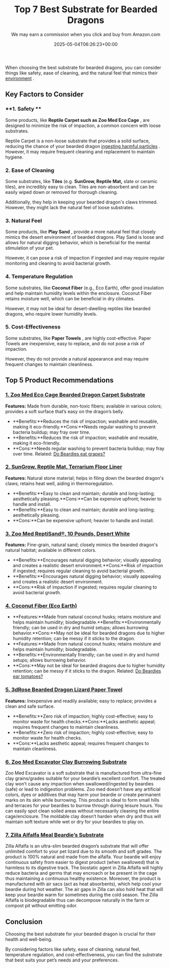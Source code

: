﻿---
author: We may earn a commission when you click and buy from Amazon.com
layout: post
title: Top 7 Best Substrate for Bearded Dragons
date: '2025-05-04T06:26:23+00:00'
categories:
- Lizard
- Product Reviews
tags: []
slug: /best-substrate-for-bearded-dragons/
lastmod: 2025-05-07T12:21:25+03:00
---

When choosing the best substrate for bearded dragons, you can consider things like safety, ease of cleaning, and the natural feel that mimics their
[environment](https://pestpolicy.com/)
.
## Key Factors to Consider
### **1. Safety **
Some products, like
**Reptile Carpet such as Zoo Med Eco Cage**
, are designed to minimize the risk of impaction, a common concern with loose substrates.

Reptile Carpet is a non-loose substrate that provides a solid surface, reducing the chance of your bearded dragon
[ingesting harmful particles](https://pestpolicy.com/what-do-bearded-dragons-eat/)
. However, it may require frequent cleaning and replacement to maintain hygiene.
### **2. Ease of Cleaning**
Some substrates, like
**Tiles**
(e.g.
**SunGrow, Reptile Mat,**
slate or ceramic tiles), are incredibly easy to clean. Tiles are non-absorbent and can be easily wiped down or removed for thorough cleaning.

Additionally, they help in keeping your bearded dragon's claws trimmed. However, they might lack the natural feel of loose substrates.
### **3. Natural Feel**
Some products, like
**Play Sand**
, provide a more natural feel that closely mimics the desert environment of bearded dragons. Play Sand is loose and allows for natural digging behavior, which is beneficial for the mental stimulation of your pet.

However, it can pose a risk of impaction if ingested and may require regular monitoring and cleaning to avoid bacterial growth.
### **4. Temperature Regulation**
Some substrates, like
**Coconut Fiber**
(e.g., Eco Earth), offer good insulation and help maintain humidity levels within the enclosure. Coconut Fiber retains moisture well, which can be beneficial in dry climates.

However, it may not be ideal for desert-dwelling reptiles like bearded dragons, who require lower humidity levels.
### **5. Cost-Effectiveness**
Some substrates, like
**Paper Towels**
, are highly cost-effective. Paper Towels are inexpensive, easy to replace, and do not pose a risk of impaction.

However, they do not provide a natural appearance and may require frequent changes to maintain cleanliness.
## Top 5 Product Recommendations
### [1. Zoo Med Eco Cage Bearded Dragon Carpet Substrate](https://www.amazon.com/dp/B0027IZ5M6/?tag=p-policy-20)
**Features:**
Made from durable, non-toxic fibers; available in various colors; provides a soft surface that’s easy on the dragon’s belly.
- **Benefits:**Reduces the risk of impaction; washable and reusable, making it eco-friendly.**Cons:**Needs regular washing to prevent bacteria buildup; may fray over time.
- **Benefits:**Reduces the risk of impaction; washable and reusable, making it eco-friendly.
- **Cons:**Needs regular washing to prevent bacteria buildup; may fray over time.
Related:
[Do Beardies eat grapes?](https://pestpolicy.com/can-bearded-dragons-eat-grapes/)
### [2. SunGrow, Reptile Mat, Terrarium Floor Liner](https://www.amazon.com/dp/B07DYSC5C9/?tag=p-policy-20)
**Features:**
Natural stone material; helps in filing down the bearded dragon's claws; retains heat well, aiding in thermoregulation.
- **Benefits:**Easy to clean and maintain; durable and long-lasting; aesthetically pleasing.**Cons:**Can be expensive upfront; heavier to handle and install.
- **Benefits:**Easy to clean and maintain; durable and long-lasting; aesthetically pleasing.
- **Cons:**Can be expensive upfront; heavier to handle and install.
### [3. Zoo Med ReptiSand®, 10 Pounds, Desert White](https://www.amazon.com/dp/B0002DIZKC/?tag=p-policy-20)
**Features:**
Fine-grain, natural sand; closely mimics the bearded dragon's natural habitat; available in different colors.
- **Benefits:**Encourages natural digging behavior; visually appealing and creates a realistic desert environment.**Cons:**Risk of impaction if ingested; requires regular cleaning to avoid bacterial growth.
- **Benefits:**Encourages natural digging behavior; visually appealing and creates a realistic desert environment.
- **Cons:**Risk of impaction if ingested; requires regular cleaning to avoid bacterial growth.
### [**4. Coconut Fiber (Eco Earth)**](https://www.amazon.com/dp/B002KE8L1O/?tag=p-policy-20)
- **Features:**Made from natural coconut husks; retains moisture and helps maintain humidity; biodegradable.**Benefits:**Environmentally friendly; can be used in dry and humid setups; allows burrowing behavior.**Cons:**May not be ideal for bearded dragons due to higher humidity retention; can be messy if it sticks to the dragon.
- **Features:**Made from natural coconut husks; retains moisture and helps maintain humidity; biodegradable.
- **Benefits:**Environmentally friendly; can be used in dry and humid setups; allows burrowing behavior.
- **Cons:**May not be ideal for bearded dragons due to higher humidity retention; can be messy if it sticks to the dragon.
Related:
[Do Beardies ear tomatoes?](https://pestpolicy.com/can-bearded-dragons-eat-tomatoes/)
### [5. 3dRose Bearded Dragon Lizard Paper Towel](https://www.amazon.com/dp/B01LO9CPKS/?tag=p-policy-20)
**Features:**
Inexpensive and readily available; easy to replace; provides a clean and safe surface.
- **Benefits:**Zero risk of impaction; highly cost-effective; easy to monitor waste for health checks.**Cons:**Lacks aesthetic appeal; requires frequent changes to maintain cleanliness.
- **Benefits:**Zero risk of impaction; highly cost-effective; easy to monitor waste for health checks.
- **Cons:**Lacks aesthetic appeal; requires frequent changes to maintain cleanliness.
### [6. Zoo Med Excavator Clay Burrowing Substrate](https://www.amazon.com/dp/B000N5OM8S/?tag=p-policy-20)
Zoo Med Excavator is a soft substrate that is manufactured from ultra-fine clay grains/grades suitable for your beardie’s excellent comfort. The treated clay won’t cause any impaction when swallowed/ingested by beardies (safe) or lead to indigestion problems.
Zoo med doesn’t have any artificial colors, dyes or additives that may harm your beardie or create permanent marks on its skin while burrowing.
This product is ideal to form small hills and terraces for your beardies to burrow through during leisure hours. You can easily spot clean soiled areas without necessarily cleaning the entire cage/enclosure.
The moldable clay doesn’t harden when dry and thus will maintain soft texture while wet or dry for your beardies to play on.
### [7. Zilla Alfalfa Meal Beardie’s Substrate](https://www.amazon.com/dp/B001OVD61E/?tag=p-policy-20)
Zilla Alfalfa is an ultra-slim bearded dragon’s substrate that will offer unlimited comfort to your pet lizard due to its smooth and soft grades. The product is 100% natural and made from the alfalfa.
Your beardie will enjoy continuous safety from easier to digest product (when swallowed) that is harmless to its digestive track.
The biostatic agent in Zilla Alfalfa will highly reduce bacteria and germs that may encroach or be present in the cage thus maintaining a continuous healthy existence. Moreover, the product is manufactured with air sacs (act as heat absorbents), which help cool your beardie during hot weather.
The air gaps in Zilla can also hold heat that will keep your beardie warm for sometimes during the cold season.
The Zilla Alfalfa is biodegradable thus can decompose naturally in the farm or compost pit without emitting odor.
## Conclusion
Choosing the best substrate for your bearded dragon is crucial for their health and well-being.

By considering factors like safety, ease of cleaning, natural feel, temperature regulation, and cost-effectiveness, you can find the substrate that best suits your pet’s needs and your preferences.
